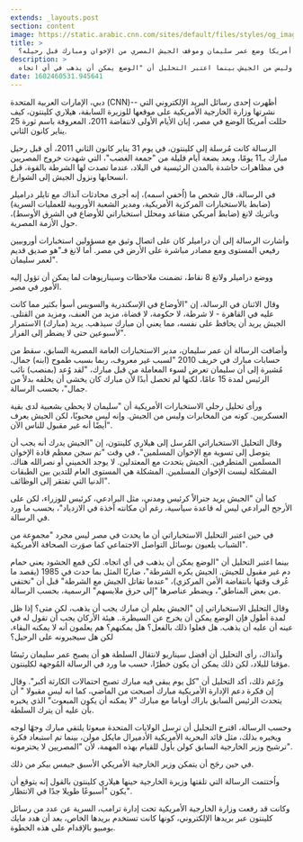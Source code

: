 ```yaml
--- 
extends: _layouts.post 
section: content 
image: https://static.arabic.cnn.com/sites/default/files/styles/og_image_v1/public/2020/10/12/images/GettyImages-98065266.jpg?h=c963da1f&itok=vzPGF8UT 
title: > 
  رسائل كلينتون.. كيف رأت أمريكا وضع عمر سليمان وموقف الجيش المصري من الإخوان ومبارك قبل رحيله؟ 
description: > 
  وأشارت الرسالة إلى أن دراميلر كان على اتصال وثيق مع مسؤولين استخبارات أوروبيين رفيعي المستوى ومع مصادر مباشرة على الأرض في مصر.وقال الاثنان في الرسالة، إن "الأوضاع في الإسكندرية والسويس أسوأ بكثير مما كانت عليه في القاهرة - لا شرطة، لا حكومة، لا قضاة، مزيد من العنف، ومزيد من القتلى.الجيش يريد أن يحافظ على نفسه، مما يعني أن مبارك سيذهب.كونه من المخابرات وليس من الجيش.بينما اعتبر التحليل أن "الوضع يمكن أن يذهب في أي اتجاه. 
date: 1602460531.945641 
--- 
```

دبي، الإمارات العربية المتحدة (CNN)-- أظهرت إحدى رسائل البريد الإلكتروني التي نشرتها وزارة الخارجية الأمريكية على موقعها للوزيرة السابقة، هيلاري كلينتون، كيف حللت أمريكا الوضع في مصر، إبان الأيام الأولى لانتفاضة 2011، المعروفة باسم ثورة 25 يناير كانون الثاني.

الرسالة كانت مُرسلة إلى كلينتون، في يوم 31 يناير كانون الثاني 2011، أي قبل رحيل مبارك بـ11 يومًا، وبعد بضعة أيام قليلة من "جمعة الغضب"، التي شهدت خروج المصريين في مظاهرات حاشدة بالمدن الرئيسية في البلاد، عندما تصدت لها الشرطة بالقوة، قبل انسحابها ونزول الجيش إلى الشوارع.

في الرسالة، قال شخص ما (اُخفي اسمه)، إنه أجرى محادثات آنذاك مع تايلر دراميلر (ضابط بالاستخبارات المركزية الأمريكية، ومدير الشعبة الأوروبية للعمليات السرية) وباتريك لانغ (ضابط أمريكي متقاعد ومحلل استخباراتي للأوضاع في الشرق الأوسط)، حول الأزمة المصرية.

وأشارت الرسالة إلى أن دراميلر كان على اتصال وثيق مع مسؤولين استخبارات أوروبيين رفيعي المستوى ومع مصادر مباشرة على الأرض في مصر. أما لانغ فـ"هو صديق قديم لعمر سليمان".

ووضع دراميلر ولانغ 8 نقاط، تضمنت ملاحظات وسيناريوهات لما يمكن أن تؤول إليه الأمور في مصر.

وقال الاثنان في الرسالة، إن "الأوضاع في الإسكندرية والسويس أسوأ بكثير مما كانت عليه في القاهرة - لا شرطة، لا حكومة، لا قضاة، مزيد من العنف، ومزيد من القتلى. الجيش يريد أن يحافظ على نفسه، مما يعني أن مبارك سيذهب. يريد (مبارك) الاستمرار لأسبوعين حتى لا يضطر إلى الفرار".

وأضافت الرسالة أن عمر سليمان، مدير الاستخبارات العامة المصرية السابق، سقط من حسابات مبارك في خريف 2010 "لسبب غير معروف، ربما بسبب طموح (ابنه) جمال، مُشيرة إلى أن سليمان تعرض لسوء المعاملة من قبل مبارك، "لقد وُعد (بمنصب) نائب الرئيس لمدة 15 عامًا، لكنها لم تحصل أبدًا لأن مبارك كان يخشى أن يخلفه بدلاً من جمال"، بحسب الرسالة.

ورأى تحليل رجلي الاستخبارات الأمريكية أن "سليمان لا يحظى بشعبية لدى بقية العسكريين. كونه من المخابرات وليس من الجيش. وإنه ليس محبوبًا، لكن الجيش يعرف أيضًا أنه غير مقبول للناس الآن".

وقال التحليل الاستخباراتي المُرسل إلى هيلاري كلينتون، إن "الجيش يدرك أنه يجب أن يتوصل إلى تسوية مع الإخوان المسلمين"، في وقت "تم سجن معظم قادة الإخوان المسلمين المتطرفين. الجيش يتحدث مع المعتدلين. لا يوجد الخميني أو نصرالله هناك. المشكلة ليست الإخوان المسلمين. المشكلة هي المستوى العام للتدين بين الطبقات الدنيا التي تفتقر إلى الوظائف".

كما أن "الجيش يريد جنرالاً كرئيس ومدني، مثل البرادعي، كرئيس للوزراء، لكن على الأرجح البرادعي ليس له قاعدة سياسية، رغم أن مكانته آخذة في الازدياد"، بحسب ما ورد في الرسالة.

في حين اعتبر التحليل الاستخباراتي أن ما يحدث في مصر ليس مجرد "مجموعة من الشباب يلعبون بوسائل التواصل الاجتماعي كما صوَرت الصحافة الأمريكية".

بينما اعتبر التحليل أن "الوضع يمكن أن يذهب في أي اتجاه. لكن قمع الحشود يعني حمام دم غير مقبول للجيش. الجيش يكره الشرطة"، ضاربًا المثل بما حدث في 1985 (يقصد ما عُرف وقتها بانتفاضة الأمن المركزي)، "عندما تقاتل الجيش مع الشرطة" قبل أن "تختفي من بعض المناطق"، ويضطر عناصرها "إلى حرق ملابسهم" الرسمية، بحسب الرسالة.

وقال التحليل الاستخباراتي إن "الجيش يعلم أن مبارك يجب أن يذهب، لكن متى؟ إذا ظل لمدة أطول فإن الوضع يمكن أن يخرج عن السيطرة.. هيئة الأركان يجب أن تقول له في عينه أن عليه أن يذهب. هل فعلوا ذلك بالفعل؟ هل يمكنهم؟ هم يعلمون أنه لا يمكنه البقاء، لكن هل سيجبرونه على الرحيل؟

وآنذاك، رأى التحليل أن أفضل سيناريو لانتقال السلطة هو أن يصبح عمر سليمان رئيسًا مؤقتا للبلاد، لكن ذلك يمكن أن يكون خطرًا، حسب ما ورد في الرسالة المُوجهة لكلينتون.

ورُغم ذلك، أكد التحليل أن "كل يوم يبقى فيه مبارك تصبح احتمالات الكارثة أكبر". وقال إن فكرة دعم الإدارة الأمريكية مبارك أصبحت من الماضي، كما انه ليس مقبولا " أن يتحدث الرئيس السابق باراك أوباما مع مبارك "لا يمكنه أن يكون المبعوث" الذي يخبره بأن عليه أن يترك السلطة.

وحسب الرسالة، اقترح التحليل أن ترسل الولايات المتحدة مبعوثا يلتقي مبارك وجهًا لوجه ويخبره بذلك، مثل قائد البحرية الأمريكية الأدميرال مايكل مولن، بينما تم استبعاد فكرة ترشيح وزير الخارجية السابق كولن بأول للقيام بهذه المهمة، لأن "المصريين لا يحترمونه".

في حين رجَح أن يتمكن وزير الخارجية الأمريكي الأسبق جيمس بيكر من ذلك.

واُختتمت الرسالة التي تلقتها وزيرة الخارجية حينها هيلاري كلينتون بالقول إنه يتوقع أن يكون "أسبوعًا طويلا جدًا في الانتظار".

وكانت قد رفعت وزارة الخارجية الأمريكية تحت إدارة ترامب، السرية عن عدد من رسائل كلينتون عبر بريدها الإلكتروني، كونها كانت تستخدم بريدها الخاص، بعد أن هدد مايك بومبيو بالإقدام على هذه الخطوة.